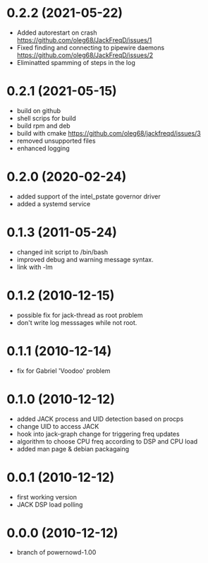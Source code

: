 # 0.2.2 (2021-05-22)
- Added autorestart on crash https://github.com/oleg68/JackFreqD/issues/1
- Fixed finding and connecting to pipewire daemons https://github.com/oleg68/JackFreqD/issues/2
- Eliminatted spamming of steps in the log
# 0.2.1 (2021-05-15)
- build on github
- shell scrips for build
- build rpm and deb
- build with cmake https://github.com/oleg68/jackfreqd/issues/3
- removed unsupported files
- enhanced logging

# 0.2.0 (2020-02-24)
- added support of the intel_pstate governor driver
- added a systemd service

# 0.1.3 (2011-05-24)
- changed init script to /bin/bash
- improved debug and warning message syntax.
- link with -lm

# 0.1.2 (2010-12-15)
- possible fix for jack-thread as root problem
- don't write log messsages while not root.

# 0.1.1 (2010-12-14)
- fix for Gabriel 'Voodoo' problem

# 0.1.0 (2010-12-12)
- added JACK process and UID detection based on procps
- change UID to access JACK
- hook into jack-graph change for triggering freq updates
- algorithm to choose CPU freq according to DSP and CPU load
- added man page & debian packagaing

# 0.0.1 (2010-12-12)
- first working version
- JACK DSP load polling

# 0.0.0 (2010-12-12)
- branch of powernowd-1.00

